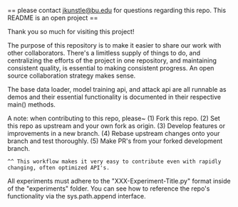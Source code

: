 == please contact jkunstle@bu.edu for questions regarding this repo. This README is an open project ==

Thank you so much for visiting this project! 

The purpose of this repository is to make it easier to share our work with other collaborators. There's a limitless supply of things to do, and centralizing the efforts of the project in one repository, and maintaining consistent quality, is essential to making consistent progress. An open source collaboration strategy makes sense.

The base data loader, model training api, and attack api are all runnable as demos and their essential functionality is documented in their respective main() methods. 

A note:
when contributing to this repo, please~
    (1) Fork this repo.
    (2) Set this repo as upstream and your own fork as origin.
    (3) Develop features or improvements in a new branch.
    (4) Rebase upstream changes onto your branch and test thoroughly.
    (5) Make PR's from your forked development branch.

    ^^ This workflow makes it very easy to contribute even with rapidly changing, often optimized API's.

All experiments must adhere to the "XXX-Experiment-Title.py" format inside of the "experiments" folder. You can see how to reference the repo's functionality via the sys.path.append interface.
